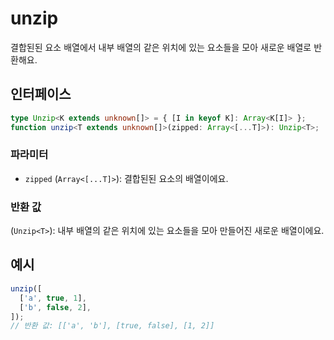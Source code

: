 # unzip

결합된된 요소 배열에서 내부 배열의 같은 위치에 있는 요소들을 모아 새로운 배열로 반환해요.

## 인터페이스

```typescript
type Unzip<K extends unknown[]> = { [I in keyof K]: Array<K[I]> };
function unzip<T extends unknown[]>(zipped: Array<[...T]>): Unzip<T>;
```

### 파라미터

- `zipped` (`Array<[...T]>`): 결합된된 요소의 배열이에요.

### 반환 값

(`Unzip<T>`): 내부 배열의 같은 위치에 있는 요소들을 모아 만들어진 새로운 배열이에요.

## 예시

```typescript
unzip([
  ['a', true, 1],
  ['b', false, 2],
]);
// 반환 값: [['a', 'b'], [true, false], [1, 2]]
```
